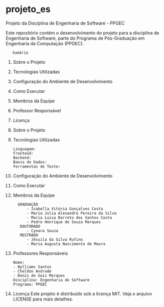# projeto\_es
Projeto da Disciplina de Engenharia de Software - PPGEC

Este repositório contém o desenvolvimento do projeto para a disciplina de Engenharia de Software, parte do Programa de Pós-Graduação em Engenharia da Computação (PPGEC).

       Sumário
1. Sobre o Projeto
2. Tecnologias Utilizadas
3. Configuração do Ambiente de Desenvolvimento
4. Como Executar
5. Membros da Equipe
6. Professor Responsável
7. Licença



1. Sobre o Projeto
  


2. Tecnologias Utilizadas
         
       Linguagem: 
       Frontend: 
       Backend: 
       Banco de Dados: 
       Ferramentas de Teste:  


3. Configuração do Ambiente de Desenvolvimento
  
   
4. Como Executar
  

 5. Membros da Equipe
      
          GRADUAÇÃO
              - Isabella Vitória Gonçalves Costa
              - Maria Julia Alexandre Pereira da Silva
              - Maria Luisa Barreto dos Santos Costa
              - Pedro Henrique de Souza Marques
           DOUTORADO
              - Cynara Souza
           MESTRADO
              - Jéssila da Silva Rufino
              - Maria Augusta Nascimento de Moura


6. Professores Responsáveis
  
       Nome:
       - Wylliams Santos
       - Cheldon Andrade
       - Denis de Gois Marques
       Disciplina: Engenharia de Software
       Programa: PPGEC

7. Licença
Este projeto é distribuído sob a licença MIT. Veja o arquivo LICENSE para mais detalhes.
